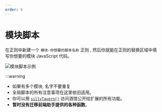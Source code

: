 ```yaml
---
order: 6
---
```


# 模块脚本

在正则中新建一个 `模块-你想要的脚本名称` 正则 , 然后你就能在正则的替换区域中填写你想要的模块 JavaScript 代码。

![模块脚本示例](/模块脚本.png)

:::warning

- 如果有多个模块, 名字不要重复
- 全局脚本的所有注意事项在这里依旧适用。
- 你可以用 [`sillyTavern()`](https://github.com/SillyTavern/SillyTavern/blob/release/public/scripts/st-context.js#L76) 访问酒馆公开给扩展的所有功能。
- **暂时没有迁移前端助手提供的各种函数**。